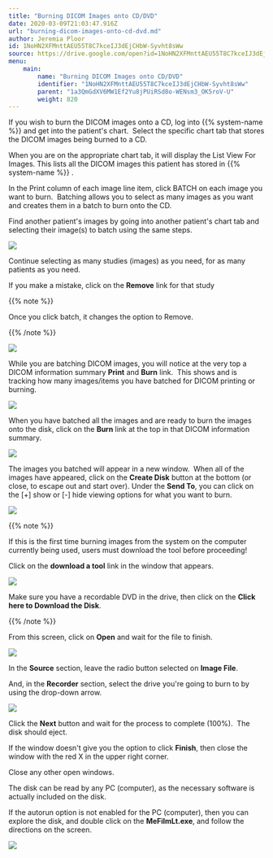 ```yaml
---
title: "Burning DICOM Images onto CD/DVD"
date: 2020-03-09T21:03:47.916Z
url: "burning-dicom-images-onto-cd-dvd.md"
author: Jeremia Ploor
id: 1NoHN2XFMnttAEU55T8C7kceIJ3dEjCHbW-Syvht8sWw
source: https://drive.google.com/open?id=1NoHN2XFMnttAEU55T8C7kceIJ3dEjCHbW-Syvht8sWw
menu:
    main:
        name: "Burning DICOM Images onto CD/DVD"
        identifier: "1NoHN2XFMnttAEU55T8C7kceIJ3dEjCHbW-Syvht8sWw"
        parent: "1a3QmGdXV6MW1Ef2Yu8jPUiRSd8o-WENsm3_OK5roV-U"
        weight: 820
---
```

If you wish to burn the DICOM images onto a CD, log into {{% system-name %}} and get into the patient's chart.  Select the specific chart tab that stores the DICOM images being burned to a CD.

When you are on the appropriate chart tab, it will display the List View For Images. This lists all the DICOM images this patient has stored in {{% system-name %}} .  

In the Print column of each image line item, click BATCH on each image you want to burn.  Batching allows you to select as many images as you want and creates them in a batch to burn onto the CD.

Find another patient's images by going into another patient's chart tab and selecting their image(s) to batch using the same steps.

![](external_files/d9f5710d10877243d84c988c35b708d3.png)



Continue selecting as many studies (images) as you need, for as many patients as you need.

If you make a mistake, click on the **Remove** link for that study

{{% note %}}

Once you click batch, it changes the option to Remove.

{{% /note %}}


![](external_files/83d8904a7aa653e6cfe9944037d04399.png)

While you are batching DICOM images, you will notice at the very top a DICOM information summary **Print** and **Burn** link.  This shows and is tracking how many images/items you have batched for DICOM printing or burning.

![](external_files/5836eb088110c46f891cdae52202eaa0.png)



When you have batched all the images and are ready to burn the images onto the disk, click on the **Burn** link at the top in that DICOM information summary.

![](external_files/f1f1bbb6df49cf427a5ec47562b3d1e8.png)

The images you batched will appear in a new window.  When all of the images have appeared, click on the **Create Disk** button at the bottom (or close, to escape out and start over). Under the **Send To**, you can click on the [+] show or [-] hide viewing options for what you want to burn.

![](external_files/d1b682dbb122d9ed9c7fe2e4a7367975.png)

{{% note %}}

If this is the first time burning images from the system on the computer currently being used, users must download the tool before proceeding!

Click on the **download a tool** link in the window that appears.

![](external_files/c86c941b4d0c0c556fbc55538bdc8537.png)

Make sure you have a recordable DVD in the drive, then click on the **Click here to Download the Disk**.



{{% /note %}}


From this screen, click on **Open** and wait for the file to finish.  

![](external_files/eaea45b06a530736e6b8c23f4330d69a.png)

In the **Source** section, leave the radio button selected on **Image File**.

And, in the **Recorder** section, select the drive you're going to burn to by using the drop-down arrow.

![](external_files/2b07d97e255e08b20e71eaeefbac5d5d.png)

Click the **Next** button and wait for the process to complete (100%).  The disk should eject.

If the window doesn't give you the option to click **Finish**, then close the window with the red X in the upper right corner.

Close any other open windows.

The disk can be read by any PC (computer), as the necessary software is actually included on the disk.

If the autorun option is not enabled for the PC (computer), then you can explore the disk, and double click on the **MeFilmLt.exe**, and follow the directions on the screen.  

![](external_files/13bac85933e7b4140252ff458a2303ac.png)



